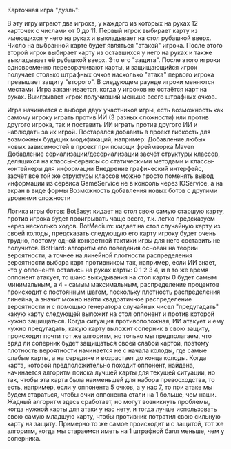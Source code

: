 Карточная игра "дуэль":

В эту игру играют два игрока, у каждого из которых на руках 12 карточек с числами от 0 до 11. 
Первый игрок выбирает карту из имеющихся у него на руках и выкладывает на стол рубашкой вверх. Число на выбранной карте будет являться "атакой" игрока. 
После этого второй игрок выбирает карту из оставшихся у него на руках и также выкладывает её рубашкой вверх. Это его "защита". 
После этого игроки одновременно переворачивают карты, и защищающийся игрок получает столько штрафных очков насколько "атака" первого игрока превышает защиту "второго". 
В следующем раунде игроки меняются местами.
Игра заканчивается, когда у игроков не остаётся карт на руках. Выигрывает игрок получивший меньше всего штрафных очков.

Игра начинается с выбора двух участников игры, есть возможность как самому игроку играть против ИИ (3 разных сложности) или против другого игрока, так и 
поставить ИИ играть против другого ИИ и наблюдать за их игрой.
Постарался добавить в проект гибкость для возможных будущих модификаций, например: 
    Добавление любых новых зависимостей в проект при помощи фреймворка Maven
    Добавление сериализации/десериализации засчёт структуры классов, делящихся на классы-сервисы со статическими методами и классы-контейнеры для информации
    Внедрение графический интерфейс, засчёт все той же структуры классов можно просто поменять вывод информации из сервиса GameService не в консоль через IOService,
а на экран в виде формы
    Возможность добавления новых ботов с другими уровнями сложности
 
Логика игры ботов:
    BotEasy: кидает на стол свою самую старшую карту, против игрока будет проигрывать чаще всего, т.к. легко предсказуем через несколько ходов.
    BotMedium: кидает на стол случайную карту из своей колоды, предсказать следующую его карту игроку будет очень трудно, поэтому одной конкретной 
    тактики игры для него составить не получится.
    BotHard: алгоритм его поведения основан на теории вероятности, а точнее на линейной плотности распределения вероятности выбора карт противником
    так, например, если ИИ знает, что у оппонента остались на руках карты: 0 1 2 3 4, и в то же время оппонент атакует, то шанс выкидывания на стол
    карты 0 будет самым минимальным, а 4 - самым максимальным, распределение процентов происходит с постоянным шагом, поскольку плотность распределения линейна,
    а значит можно найти квадратичное распределение вероятности и с помощью генератора случайных чисел "предугадать" какую карту следующей выложит на стол оппонент и против
    которой нужно защищаться. Когда ситуация противоположная, ИИ атакует и ему нужно предугадать, какую карту выложит соперник в свою защиту, происходит почти тот же алгоритм, но 
    только мы предполагаем, что вряд ли соперник будет защищаться своей слабой картой, поэтому плотность вероятности начинается не с начала колоды, где самые слабые карты, а на середине
    и возрастает до конца колоды.
    Когда карта, которой предположительно походит оппонент, найдена, начинается алгоритм поиска лучшей карты для текущей ситуации, но так, чтобы эта карта была наименьшей для набора превосходства,
    то есть, например, если у оппонента 5 очков, а у нас 7, то при атаке мы будем стараться, чтобы очки оппонента стали на 1 больше, чем наши. Жадный алгоритм здесь сработает, но 
    могут возникнуть проблемы, когда нужной карты для атаки у нас нету, и тогда лучше использовать свою самую младшую карту, чтобы противник потратил свою сильную карту на защиту.
    Примерно то же самое происходит и с защитой, тот же алгоритм, когда мы стараемся иметь на 1 штрафной балл меньше, чем у соперника.
